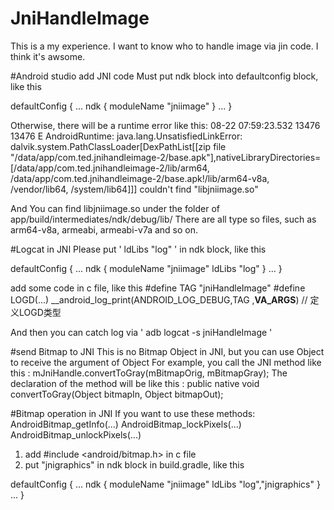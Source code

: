 # JniHandleImage

This is a my experience. I want to know who to handle image via jin code. I think it's awsome.

#Android studio add JNI code 
Must put ndk block into defaultconfig block, like this

defaultConfig {
        ...
        ndk {
            moduleName "jniimage"
        }
        ...
}

Otherwise, there will be a runtime error like this:
08-22 07:59:23.532 13476 13476 E AndroidRuntime: java.lang.UnsatisfiedLinkError: dalvik.system.PathClassLoader[DexPathList[[zip file "/data/app/com.ted.jnihandleimage-2/base.apk"],nativeLibraryDirectories=[/data/app/com.ted.jnihandleimage-2/lib/arm64, /data/app/com.ted.jnihandleimage-2/base.apk!/lib/arm64-v8a, /vendor/lib64, /system/lib64]]] couldn't find "libjniimage.so"

And You can find libjniimage.so under the folder of app/build/intermediates/ndk/debug/lib/ 
There are all type so files, such as arm64-v8a, armeabi, armeabi-v7a and so on.

#Logcat in JNI
Please put ' ldLibs "log" ' in ndk block, like this

defaultConfig {
        ...
        ndk {
            moduleName "jniimage"
            ldLibs "log"
        }
        ...
}

add some code in c file, like this 
#define TAG "jniHandleImage"
#define LOGD(...) __android_log_print(ANDROID_LOG_DEBUG,TAG ,__VA_ARGS__) // 定义LOGD类型

And then you can catch log via ' adb logcat -s jniHandleImage '


#send Bitmap to JNI
This is no Bitmap Object in JNI, but you can use Object to receive the argument of Object
For example, you call the JNI method like this :
    mJniHandle.convertToGray(mBitmapOrig, mBitmapGray);
The declaration of the method will be like this :
    public native void convertToGray(Object bitmapIn, Object bitmapOut);


#Bitmap operation in JNI
If you want to use these methods:
    AndroidBitmap_getInfo(...)
    AndroidBitmap_lockPixels(...)
    AndroidBitmap_unlockPixels(...)

1. add #include <android/bitmap.h> in c file
2. put "jnigraphics" in ndk block in build.gradle, like this 

defaultConfig {
        ...
        ndk {
            moduleName "jniimage"
            ldLibs "log","jnigraphics"
        }
        ...
}

